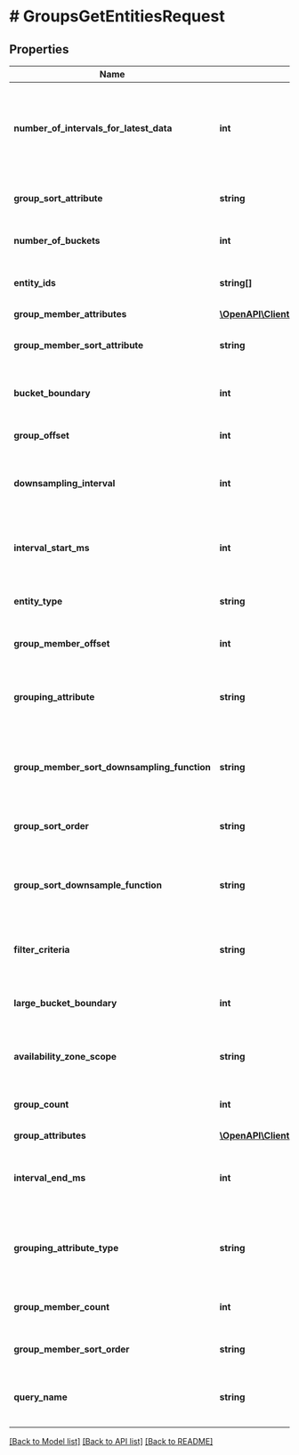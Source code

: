 # # GroupsGetEntitiesRequest

## Properties

Name | Type | Description | Notes
------------ | ------------- | ------------- | -------------
**number_of_intervals_for_latest_data** | **int** | When retrieving latest values, how far back to look as a multiple of the downsampling interval for the metric. | [optional]
**group_sort_attribute** | **string** | The name of the attribute that will be used to sort groups. | [optional]
**number_of_buckets** | **int** | For grouping, how many groups to return. | [optional]
**entity_ids** | **string[]** | A set of entities that the request will be scoped to. | [optional]
**group_member_attributes** | [**\OpenAPI\Client\Model\GroupsRequestedAttribute[]**](GroupsRequestedAttribute.md) |  | [optional]
**group_member_sort_attribute** | **string** | The name of the attribute that will be used to sort group members. | [optional]
**bucket_boundary** | **int** | For grouping, the boundary to snap to when grouping. | [optional]
**group_offset** | **int** | The offset into the total set of groups to return. | [optional]
**downsampling_interval** | **int** | Downsampling interval to apply to query if override is desired. | [optional]
**interval_start_ms** | **int** | For a time-series query, the start of the interval since the epoch in ms. Default is latest value only. | [optional] [default to 0]
**entity_type** | **string** | The entity type that will be requested. |
**group_member_offset** | **int** | The offset into the total member set to return per group. | [optional]
**grouping_attribute** | **string** | Attribute that will be used to perform a group-by if needed. | [optional]
**group_member_sort_downsampling_function** | **string** | Downsampling function to take time series data and resolve to one value for sorting purposes. | [optional]
**group_sort_order** | **string** | Sort order for entities and entity groups. | [optional]
**group_sort_downsample_function** | **string** | Downsampling function to take time series data and resolve to one value for sorting purposes. | [optional]
**filter_criteria** | **string** | FIQL filter criteria that will be used to filter the returned data. | [optional]
**large_bucket_boundary** | **int** | Same as bucket_boundary but supports larger range of values. | [optional]
**availability_zone_scope** | **string** | The scope of availability zones from which to fetch the  data. | [optional] [default to 'LOCAL']
**group_count** | **int** | The maximum number of groups to return in the result. | [optional]
**group_attributes** | [**\OpenAPI\Client\Model\GroupsRequestedAttribute[]**](GroupsRequestedAttribute.md) |  | [optional]
**interval_end_ms** | **int** | For a time-series query, the end of the interval since the epoch in ms. Default is latest value only. | [optional] [default to 0]
**grouping_attribute_type** | **string** | The type of an attribute being used for grouping - may be continuous or discrete. | [optional]
**group_member_count** | **int** | The maximum number of members to return per group. | [optional]
**group_member_sort_order** | **string** | Sort order for entities and entity groups. | [optional]
**query_name** | **string** | A custom name to use for tagging the query when debugging. | [optional]

[[Back to Model list]](../../README.md#models) [[Back to API list]](../../README.md#endpoints) [[Back to README]](../../README.md)
